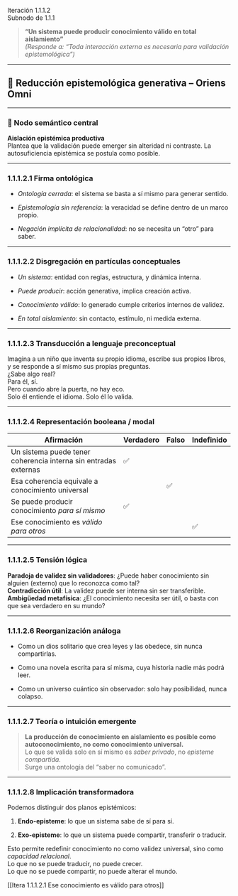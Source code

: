 Iteración 1.1.1.2  
Subnodo de 1.1.1

> **“Un sistema puede producir conocimiento válido en total aislamiento”**  
> _(Responde a: “Toda interacción externa es necesaria para validación epistemológica”)_

---

## 🔁 Reducción epistemológica generativa – Oriens Omni

---

### 🧠 Nodo semántico central

**Aislación epistémica productiva**  
Plantea que la validación puede emerger sin alteridad ni contraste. La autosuficiencia epistémica se postula como posible.

---

### 1.1.1.2.1 Firma ontológica

- _Ontología cerrada_: el sistema se basta a sí mismo para generar sentido.
    
- _Epistemología sin referencia_: la veracidad se define dentro de un marco propio.
    
- _Negación implícita de relacionalidad_: no se necesita un “otro” para saber.
    

---

### 1.1.1.2.2 Disgregación en partículas conceptuales

- _Un sistema_: entidad con reglas, estructura, y dinámica interna.
    
- _Puede producir_: acción generativa, implica creación activa.
    
- _Conocimiento válido_: lo generado cumple criterios internos de validez.
    
- _En total aislamiento_: sin contacto, estímulo, ni medida externa.
    

---

### 1.1.1.2.3 Transducción a lenguaje preconceptual

Imagina a un niño que inventa su propio idioma, escribe sus propios libros, y se responde a sí mismo sus propias preguntas.  
¿Sabe algo real?  
Para él, sí.  
Pero cuando abre la puerta, no hay eco.  
Solo él entiende el idioma. Solo él lo valida.

---

### 1.1.1.2.4 Representación booleana / modal

| Afirmación                                                      | Verdadero | Falso | Indefinido |
| --------------------------------------------------------------- | --------- | ----- | ---------- |
| Un sistema puede tener coherencia interna sin entradas externas | ✅         |       |            |
| Esa coherencia equivale a conocimiento universal                |           | ✅     |            |
| Se puede producir conocimiento _para sí mismo_                  | ✅         |       |            |
| Ese conocimiento es _válido para otros_                         |           |       | ✅          |

---

### 1.1.1.2.5 Tensión lógica

**Paradoja de validez sin validadores**: ¿Puede haber conocimiento sin alguien (externo) que lo reconozca como tal?  
**Contradicción útil**: La validez puede ser interna sin ser transferible.  
**Ambigüedad metafísica**: ¿El conocimiento necesita ser útil, o basta con que sea verdadero en su mundo?

---

### 1.1.1.2.6 Reorganización análoga

- Como un dios solitario que crea leyes y las obedece, sin nunca compartirlas.
    
- Como una novela escrita para sí misma, cuya historia nadie más podrá leer.
    
- Como un universo cuántico sin observador: solo hay posibilidad, nunca colapso.
    

---

### 1.1.1.2.7 Teoría o intuición emergente

> **La producción de conocimiento en aislamiento es posible como autoconocimiento, no como conocimiento universal.**  
> Lo que se valida solo en sí mismo es _saber privado_, no _episteme compartida_.  
> Surge una ontología del “saber no comunicado”.

---

### 1.1.1.2.8 Implicación transformadora

Podemos distinguir dos planos epistémicos:

1. **Endo-episteme**: lo que un sistema sabe de sí para sí.
    
2. **Exo-episteme**: lo que un sistema puede compartir, transferir o traducir.
    

Esto permite redefinir conocimiento no como validez universal, sino como _capacidad relacional_.  
Lo que no se puede traducir, no puede crecer.  
Lo que no se puede compartir, no puede alterar el mundo.

[[Itera 1.1.1.2.1 Ese conocimiento es válido para otros]]